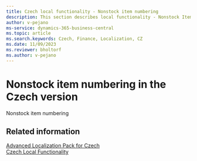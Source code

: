 ```yaml
---
title: Czech local functionality - Nonstock item numbering
description: This section describes local functionality - Nonstock Item Numbering in the Czech version of Business Central.
author: v-pejano
ms-service: dynamics-365-business-central
ms.topic: article
ms.search.keywords: Czech, Finance, Localization, CZ
ms.date: 11/09/2023
ms.reviewer: bholtorf
ms.author: v-pejano
---
```


# Nonstock item numbering in the Czech version

Nonstock item numbering

## Related information

[Advanced Localization Pack for Czech](ui-extensions-advanced-localization-pack-cz.md)  
[Czech Local Functionality](czech-local-functionality.md)  
